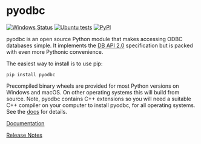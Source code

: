 # pyodbc

[![Windows Status](https://ci.appveyor.com/api/projects/status/github/mkleehammer/pyodbc?branch=master&svg=true&passingText=Windows%20tests)](https://ci.appveyor.com/project/mkleehammer/pyodbc)
[![Ubuntu tests](https://github.com/mkleehammer/pyodbc/actions/workflows/ubuntu_tests.yml/badge.svg)](https://github.com/mkleehammer/pyodbc/actions/workflows/ubuntu_tests.yml)
[![PyPI](https://img.shields.io/pypi/v/pyodbc?color=brightgreen)](https://pypi.org/project/pyodbc/)

pyodbc is an open source Python module that makes accessing ODBC databases simple.  It
implements the [DB API 2.0](https://www.python.org/dev/peps/pep-0249) specification but is
packed with even more Pythonic convenience.

The easiest way to install is to use pip:

    pip install pyodbc

Precompiled binary wheels are provided for most Python versions on Windows and macOS.  On other
operating systems this will build from source.  Note, pyodbc contains C++ extensions so you will
need a suitable C++ compiler on your computer to install pyodbc, for all operating systems.  See
the [docs](https://github.com/mkleehammer/pyodbc/wiki/Install) for details.

[Documentation](https://github.com/mkleehammer/pyodbc/wiki)

[Release Notes](https://github.com/mkleehammer/pyodbc/releases)
